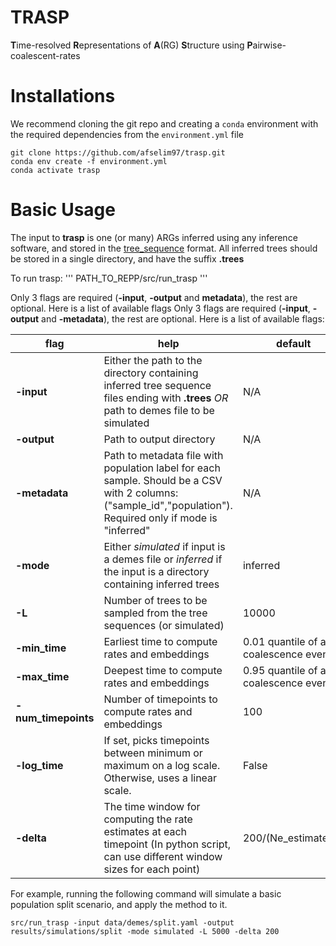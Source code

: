 # TRASP
**T**ime-resolved **R**epresentations of **A**(RG) **S**tructure using **P**airwise-coalescent-rates

# Installations
We recommend cloning the git repo and creating a `conda` environment with the required dependencies from the `environment.yml` file

```
git clone https://github.com/afselim97/trasp.git
conda env create -f environment.yml
conda activate trasp
```

# Basic Usage
The input to **trasp** is one (or many) ARGs inferred using any inference software, and stored in the [tree_sequence](https://tskit.dev/software/tskit.html) format.
All inferred trees should be stored in a single directory, and have the suffix **.trees**

To run trasp:
'''
PATH_TO_REPP/src/run_trasp
'''

Only 3 flags are required (**-input**, **-output** and **metadata**), the rest are optional. Here is a list of available flags
Only 3 flags are required (**-input**, **-output** and **-metadata**), the rest are optional. Here is a list of available flags:

| flag          | help                                                                                                                                                                   | default                                   |
|----------------|------------------------------------------------------------------------------------------------------------------------------------------------------------------------|-------------------------------------------|
| **-input**    | Either the path to the directory containing inferred tree sequence files ending with **.trees** *OR* path to demes file to be simulated                                  | N/A                                       |
| **-output**   | Path to output directory                                                                                                                                                 | N/A                                       |
| **-metadata** | Path to metadata file with population label for each sample. Should be a CSV with 2 columns: ("sample_id","population"). Required only if mode is "inferred"             | N/A                                       |
| **-mode**     | Either *simulated* if input is a demes file or *inferred* if the input is a directory containing inferred trees                                                          | inferred                                  |
| **-L**        | Number of trees to be sampled from the tree sequences (or simulated)                                                                                                     | 10000                                     |
| **-min_time** | Earliest time to compute rates and embeddings                                                                                                                            | 0.01 quantile of all coalescence events   |
| **-max_time** | Deepest time to compute rates and embeddings                                                                                                                             | 0.95 quantile of all coalescence events   |
| **-num_timepoints** | Number of timepoints to compute rates and embeddings                                                                                                              | 100                                       |
| **-log_time** | If set, picks timepoints between minimum or maximum on a log scale. Otherwise, uses a linear scale.                                                                       | False                                     |
| **-delta**    | The time window for computing the rate estimates at each timepoint (In python script, can use different window sizes for each point)                                      | 200/(Ne_estimate*L)                       |


For example, running the following command will simulate a basic population split scenario, and apply the method to it.

```
src/run_trasp -input data/demes/split.yaml -output results/simulations/split -mode simulated -L 5000 -delta 200
```